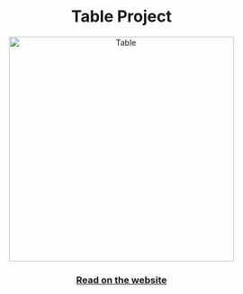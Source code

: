 <div align="center">
  <h1>Table Project</h1>
  <a href="https://table-project-five.vercel.app/">
        <img src="https://raw.githubusercontent.com/gist/joaopedro-dev/540120ac53c7755751788daaccb4ef39/raw/a60a836f46fbc638c2b1f7bd0f5c7cca9c95cafe/table.svg" alt="Table" width="400">
  </a>
  <br />
  <h3>
    <a href="https://this-is-the-way.vercel.app/">Read on the website</a>
  </h3>
</div>
